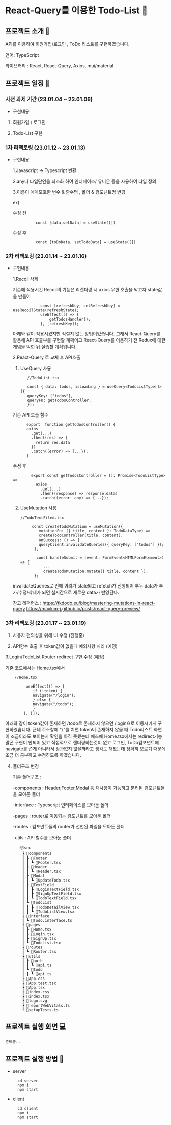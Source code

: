 # React-Query를 이용한 Todo-List 🧾

## 프로젝트 소개 📖

API를 이용하여 회원가입/로그인 , ToDo 리스트를 구현하였습니다.

언어: TypeScript

라이브러리 : React, React-Query, Axios, mui/material

## 프로젝트 일정 📆

### 사전 과제 기간 (23.01.04 ~ 23.01.06)

- 구현내용

1. 회원가입 / 로그인

2. Todo-List 구현

### 1차 리팩토링 (23.01.12 ~ 23.01.13)

- 구현내용

  1.Javascript -> Typescript 변환

  2.any나 타입단언을 최소화 하여 인터페이스/ 유니온 등을 사용하여 타입 정의

  3.이름이 애매모호한 변수 & 함수명 , 폴더 & 컴포넌트명 변경

  ex)

  수정 전

                const [data,setData] = useState([])

  수정 후

                const [toDoData, setTodoData] = useState([])

### 2차 리팩토링 (23.01.14 ~ 23.01.16)

- 구현내용

  1.Recoil 삭제

  기존에 적용시킨 Recoil의 기능은 리랜더링 시 axios 무한 호출을 막고자 state값을 만들어

                  const [refreshKey, setRefreshKey] = useRecoilState(refreshState);
                  useEffect(() => {
                      getTodosHandler();
                  }, [refreshKey]);

  아래와 같이 적용시켰지만 적절치 않는 방법이었습니다. 그래서 React-Query를 활용해 API 호출부를 구현할 계획이고 React-Query를 이용하기 전 Redux에 대한 개념을 익힌 뒤 실습할 계획입니다.

  2.React-Query 로 교체 후 API호출

  1.  UseQuery 사용

             //TodoList.tsx

             const { data: todos, isLoading } = useQuery<TodoListType[]>({
             queryKey: ["todos"],
             queryFn: getTodosController,
             });

  기존 API 호출 함수

            export  function getTodosController() {
            axios
              .get(...)
              .then((res) => {
                return res.data
              })
              .catch((error) => {...});
            }

  수정 후

              export const getTodosController = (): Promise<TodoListType> =>
                axios
                  .get(...)
                  .then((response) => response.data)
                  .catch((error: any) => {...});

  2.  UseMutation 사용

          //TodoTextFiled.tsx

               const createTodoMutation = useMutation({
                  mutationFn: ({ title, content }: TodoDataType) =>
                  createTodoController(title, content),
                  onSuccess: () => {
                  queryClient.invalidateQueries({ queryKey: ["todos"] });
                },

                 const handleSubmit = (event: FormEvent<HTMLFormElement>) => {
                    ...
                    createTodoMutation.mutate({ title, content });
                };

  invalidateQueries로 인해 쿼리가 stale되고 refetch가 진행되어 투두 data가 추가/수정/삭제가 되면 실시간으로 새로운 data가 반영된다.

  참고 레퍼런스 : https://tkdodo.eu/blog/mastering-mutations-in-react-query
  https://maxkim-j.github.io/posts/react-query-preview/

### 3차 리팩토링 (23.01.17 ~ 23.01.19)

1. 사용자 편의성을 위해 UI 수정 (진행중)

2. API함수 호출 후 token값이 없을때 예외사항 처리 (예정)

3.Login/TodoList Router redirect 구현 수정 (예정)

기존 코드에서는 Home.tsx에서

        //Home.tsx

             useEffect(() => {
                if (!token) {
                navigate("/login");
                } else {
                navigate("/todo");
                }
            }, []);

아래와 같이 token값이 존재하면 /todo로 존재하지 않으면 /login으로 이동시키게 구현하였습니다.
근데 주소창에 "/"를 치면 token이 존재하지 않을 때 Todo리스트 화면이 조금이라도 보이는지 확인을 아직 못했는데 애초에
Home.tsx에서는 redirect기능말곤 구현이 안되어 있고 직접적으로 랜더링하는것이 없고 로그인, ToDo컴포넌트에 navigate를 쓴게 아니라서 상관없지 않을까라고 생각도 해봤는데 정확히 모르기 때문에 조금 더 공부하고 수정하도록 하겠습니다.
 
4. 폴더구조 변경
 
   기존 폴더구조 : 
   
   -components : Header,Footer,Modal 등 재사용이 가능하고 분리된 컴포넌트들을 모아둔 폴더
   
   -interface : Typescript 인터페이스를 모아둔 폴더
   
   -pages : router로 이동되는 컴포넌트를 모아둔 폴더
   
   -routes : 컴포넌트들의 router가 선언된 파일을 모아둔 폴더
   
   -utils : API 함수를 모아둔 폴더
   
          📦src
           ┣ 📂components
           ┃ ┣ 📂Footer
           ┃ ┃ ┗ 📜Footer.tsx
           ┃ ┣ 📂Header
           ┃ ┃ ┗ 📜Header.tsx
           ┃ ┣ 📂Modal
           ┃ ┃ ┗ 📜UpdateTodo.tsx
           ┃ ┣ 📂TextField
           ┃ ┃ ┣ 📜LoginTextField.tsx
           ┃ ┃ ┣ 📜SignUpTextField.tsx
           ┃ ┃ ┗ 📜TodoTextField.tsx
           ┃ ┗ 📂TodoList
           ┃ ┃ ┣ 📜TodoDetailView.tsx
           ┃ ┃ ┗ 📜TodoListView.tsx
           ┣ 📂interface
           ┃ ┗ 📜Todo.interface.ts
           ┣ 📂pages
           ┃ ┣ 📜Home.tsx
           ┃ ┣ 📜Login.tsx
           ┃ ┣ 📜SignUp.tsx
           ┃ ┗ 📜TodoList.tsx
           ┣ 📂routes
           ┃ ┗ 📜Router.tsx
           ┣ 📂utils
           ┃ ┣ 📂auth
           ┃ ┃ ┗ 📜api.ts
           ┃ ┗ 📂todo
           ┃ ┃ ┗ 📜api.ts
           ┣ 📜App.css
           ┣ 📜App.test.tsx
           ┣ 📜App.tsx
           ┣ 📜index.css
           ┣ 📜index.tsx
           ┣ 📜logo.svg
           ┣ 📜reportWebVitals.ts
           ┗ 📜setupTests.ts

## 프로젝트 실행 화면 💻

    준비중..

## 프로젝트 실행 방법 🔑

- server

        cd server
        npm i
        npm start

- client

        cd client
        npm i
        npm start
